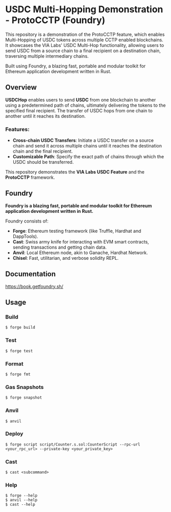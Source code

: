 # USDC Multi-Hopping Demonstration - ProtoCCTP (Foundry)

This repository is a demonstration of the ProtoCCTP feature, which enables Multi-Hopping of USDC tokens across multiple CCTP enabled blockchains. It showcases the VIA Labs' USDC Multi-Hop functionality, allowing users to send USDC from a source chain to a final recipient on a destination chain, traversing multiple intermediary chains.

Built using Foundry, a blazing fast, portable and modular toolkit for Ethereum application development written in Rust.

## Overview

**USDCHop** enables users to send **USDC** from one blockchain to another using a predetermined path of chains, ultimately delivering the tokens to the specified final recipient. The transfer of USDC hops from one chain to another until it reaches its destination.

### Features:
- **Cross-chain USDC Transfers**: Initiate a USDC transfer on a source chain and send it across multiple chains until it reaches the destination chain and the final recipient.
- **Customizable Path**: Specify the exact path of chains through which the USDC should be transferred.

This repository demonstrates the **VIA Labs USDC Feature** and the **ProtoCCTP** framework.

## Foundry

**Foundry is a blazing fast, portable and modular toolkit for Ethereum application development written in Rust.**

Foundry consists of:

-   **Forge**: Ethereum testing framework (like Truffle, Hardhat and DappTools).
-   **Cast**: Swiss army knife for interacting with EVM smart contracts, sending transactions and getting chain data.
-   **Anvil**: Local Ethereum node, akin to Ganache, Hardhat Network.
-   **Chisel**: Fast, utilitarian, and verbose solidity REPL.

## Documentation

https://book.getfoundry.sh/

## Usage

### Build

```shell
$ forge build
```

### Test

```shell
$ forge test
```

### Format

```shell
$ forge fmt
```

### Gas Snapshots

```shell
$ forge snapshot
```

### Anvil

```shell
$ anvil
```

### Deploy

```shell
$ forge script script/Counter.s.sol:CounterScript --rpc-url <your_rpc_url> --private-key <your_private_key>
```

### Cast

```shell
$ cast <subcommand>
```

### Help

```shell
$ forge --help
$ anvil --help
$ cast --help
```
